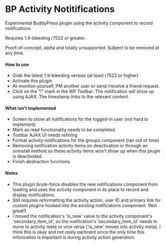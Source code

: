 BP Activity Notitifications
===========================

Experimental BuddyPress plugin using the activity component to record notifications.

Requires 1.9-bleeding r7522 or greater.

Proof-of-concept, alpha and totally unsupported.  Subject to be removed at any time.


#### How to use
* Grab the latest 1.9-bleeding version (at least r7522 or higher)
* Activate this plugin
* At-mention yourself, PM another user or send /receive a friend request.
* Click on the "!" mark in the WP Toolbar.  The notification will show up using AJAX.  The timestamp links to the relevant content.


#### What isn't implemented
* Screen to show all notifications for the logged-in user (not hard to implement)
* Mark as read functionality needs to be completed
* Toolbar AJAX UI needs refining
* Format activity notifications for the groups component (ran out of time)
* Removing notification activity items on deactivation or through an uninstall method so these activity items won't show up when this plugin is deactivated.
* Finish abstraction functions.


#### Notes
* This plugin brute-force disables the new notifications component from loading and uses the activity component in its place to record and display notifications.
* Still requires reformatting the activity action, user ID and primary link for custom plugins hooked into the existing notifications component. (Not great!)
* I moved the notification's 'is_new' value to the activity component's 'secondary_item_id', so the notification's 'secondary_item_id' needs to move to activity meta or vice versa ('is_new' moves into activity meta).  I think this is okay and not really pertinent since the only time this information is important is during activity action generation.